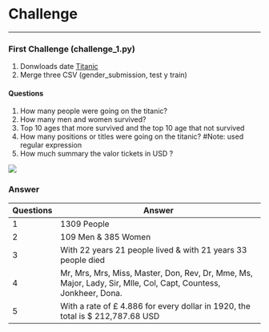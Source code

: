 # Challenge
------------
### First Challenge (challenge_1.py)
1. Donwloads date [Titanic](https://kaggle.com/c/titanic)
2. Merge three CSV (gender_submission, test y train)

#### Questions

 1. How many people were going on the titanic?
 2. How many men and women survived?
 3. Top 10 ages that  more survived and the top 10 age that not survived
 4. How many positions or titles were going on the titanic? #Note: used regular expression
 5. How much summary the valor tickets in USD ?

![](https://bit.ly/3ig0UoT)

### Answer

Questions  | Answer
------------- | -------------
1  | 1309 People
2  | 109 Men & 385 Women
3 | With 22 years  21 people lived & with 21 years 33 people died
4 | Mr, Mrs, Mrs, Miss, Master, Don, Rev, Dr, Mme, Ms, Major, Lady, Sir, Mlle, Col, Capt, Countess, Jonkheer, Dona.
5 | With a rate of &pound; 4.886 for every dollar in 1920, the total is $ 212,787.68 USD
